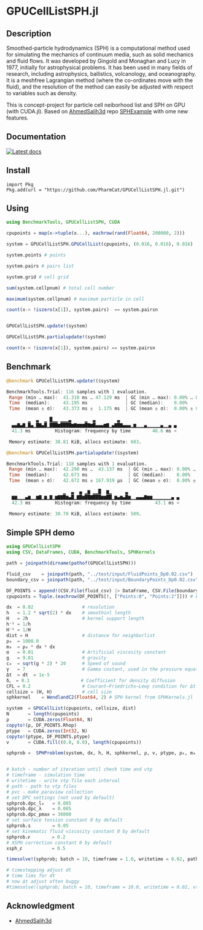# GPUCellListSPH.jl

## Description

Smoothed-particle hydrodynamics (SPH) is a computational method used for simulating the mechanics of continuum media, such as solid mechanics and fluid flows. It was developed by Gingold and Monaghan and Lucy in 1977, initially for astrophysical problems. It has been used in many fields of research, including astrophysics, ballistics, volcanology, and oceanography. It is a meshfree Lagrangian method (where the co-ordinates move with the fluid), and the resolution of the method can easily be adjusted with respect to variables such as density. 

This is concept-project for particle cell neiborhood list and SPH on GPU (with CUDA.jl). Based on [AhmedSalih3d](https://github.com/AhmedSalih3d) repo [SPHExample](https://github.com/AhmedSalih3d/SPHExample) with ome new features.

## Documentation

[![Latest docs](https://img.shields.io/badge/docs-latest-blue.svg)](https://pharmcat.github.io/GPUCellListSPH.jl/dev/)


## Install

```
import Pkg
Pkg.add(url = "https://github.com/PharmCat/GPUCellListSPH.jl.git")
```

## Using 

```julia
using BenchmarkTools, GPUCellListSPH, CUDA

cpupoints = map(x->tuple(x...), eachrow(rand(Float64, 200000, 2)))

system = GPUCellListSPH.GPUCellList(cpupoints, (0.016, 0.016), 0.016)

system.points # points

system.pairs # pairs list

system.grid # cell grid 

sum(system.cellpnum) # total cell number

maximum(system.cellpnum) # maximum particle in cell

count(x-> !iszero(x[1]), system.pairs)  == system.pairsn


GPUCellListSPH.update!(system)

GPUCellListSPH.partialupdate!(system)

count(x-> !iszero(x[1]), system.pairs) == system.pairsn
```

## Benchmark

```julia
@benchmark GPUCellListSPH.update!($system)

BenchmarkTools.Trial: 116 samples with 1 evaluation.
 Range (min … max):  41.310 ms … 47.129 ms  ┊ GC (min … max): 0.00% … 0.00%
 Time  (median):     43.195 ms              ┊ GC (median):    0.00%        
 Time  (mean ± σ):   43.373 ms ±  1.175 ms  ┊ GC (mean ± σ):  0.00% ± 0.00%

        ▁  ▃  ▁ █▁▁ ▁▁▁▃     ▁  ▃        ▃
  ▄▄▇▄▇▁█▄▁█▇▄█▁███▆████▆▇▆▆▆█▇▆█▄▄▄▆▇▁▄▇█▇▄▄▄▁▆▁▁▁▄▁▁▁▁▁▄▁▁▄ ▄
  41.3 ms         Histogram: frequency by time        46.6 ms <

 Memory estimate: 38.81 KiB, allocs estimate: 683.
```

```julia
@benchmark GPUCellListSPH.partialupdate!($system)

BenchmarkTools.Trial: 118 samples with 1 evaluation.
 Range (min … max):  42.290 ms …  43.137 ms  ┊ GC (min … max): 0.00% … 0.00%
 Time  (median):     42.673 ms               ┊ GC (median):    0.00%        
 Time  (mean ± σ):   42.672 ms ± 167.919 μs  ┊ GC (mean ± σ):  0.00% ± 0.00%

                     ▁  ▃  ▄ ▁▆ ▁▁█  ▆▁     ▃
  ▆▆▁▁▁▄▆▁▁▆▇▁▆▁▇▁▆▇▇█▆▄█▁▇█▆██▇███▆▆██▁▆▄▆▄█▆▁▁▄▄▄▇▆▆▁▁▁▁▁▁▁▄ ▄
  42.3 ms         Histogram: frequency by time         43.1 ms <

 Memory estimate: 30.70 KiB, allocs estimate: 509.
```

## Simple SPH demo

```julia
using GPUCellListSPH
using CSV, DataFrames, CUDA, BenchmarkTools, SPHKernels

path = joinpath(dirname(pathof(GPUCellListSPH)))

fluid_csv    = joinpath(path, "../test/input/FluidPoints_Dp0.02.csv")
boundary_csv = joinpath(path, "../test/input/BoundaryPoints_Dp0.02.csv")

DF_POINTS = append!(CSV.File(fluid_csv) |> DataFrame, CSV.File(boundary_csv) |> DataFrame)
cpupoints = Tuple.(eachrow(DF_POINTS[!, ["Points:0", "Points:2"]])) # Load particles 

dx  = 0.02                  # resolution
h   = 1.2 * sqrt(2) * dx    # smoothinl length
H   = 2h                    # kernel support length
h⁻¹ = 1/h
H⁻¹ = 1/H
dist = H                    # distance for neighborlist
ρ₀  = 1000.0                 
m₀  = ρ₀ * dx * dx
α   = 0.01                  # Artificial viscosity constant
g   = 9.81                  # gravity
c₀  = sqrt(g * 2) * 20      # Speed of sound
γ   = 7                     # Gamma costant, used in the pressure equation of state
Δt  = dt  = 1e-5
δᵩ  = 0.1                   # Coefficient for density diffusion
CFL = 0.2                   # Courant–Friedrichs–Lewy condition for Δt stepping
cellsize = (H, H)           # cell size
sphkernel    = WendlandC2(Float64, 2) # SPH kernel from SPHKernels.jl

system  = GPUCellList(cpupoints, cellsize, dist)
N       = length(cpupoints)
ρ       = CUDA.zeros(Float64, N)
copyto!(ρ, DF_POINTS.Rhop)
ptype   = CUDA.zeros(Int32, N)
copyto!(ptype, DF_POINTS.ptype)
v       = CUDA.fill((0.0, 0.0), length(cpupoints))

sphprob =  SPHProblem(system, dx, h, H, sphkernel, ρ, v, ptype, ρ₀, m₀, Δt, α, g, c₀, γ, δᵩ, CFL)


# batch - number of iteration until check time and vtp
# timeframe - simulation time
# writetime - write vtp file each interval
# path - path to vtp files
# pvc - make paraview collection
# set DPC settings (not used by default)
sphprob.dpc_l₀   = 0.005
sphprob.dpc_λ    = 0.005
sphprob.dpc_pmax = 36000
# set surface tension constant 0 by default
sphprob.s        = 0.05
# set kinematic fluid viscosity constant 0 by default
sphprob.𝜈        = 0.2
# XSPH correction constant 0 by default
xsph_𝜀           = 0.5

timesolve!(sphprob; batch = 10, timeframe = 1.0, writetime = 0.02, path = "D:/vtk/", pvc = true)

# timestepping adjust dt
# time lims for dt
# now Δt adjust often buggy
#timesolve!(sphprob; batch = 10, timeframe = 10.0, writetime = 0.02, vtkpath = "D:/vtk/", pvc = true, timestepping = true, timelims = (-Inf, +Inf)) 
```

## Acknowledgment

 * [AhmedSalih3d](https://github.com/AhmedSalih3d)